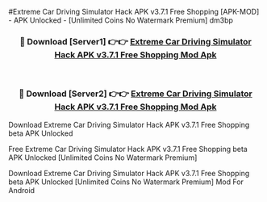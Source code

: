 #Extreme Car Driving Simulator Hack APK v3.7.1 Free Shopping [APK-MOD] - APK Unlocked - [Unlimited Coins No Watermark Premium] dm3bp



<div align="center">

<h3>🔴 Download [Server1] 👉👉 <a href="https://momento.my/?title=Extreme_Car_Driving_Simulator_Hack_APK_v3.7.1_Free_Shopping">Extreme Car Driving Simulator Hack APK v3.7.1 Free Shopping Mod Apk</a></h3><br>

<h3>🔴 Download [Server2] 👉👉 <a href="https://momento.my/?title=Extreme_Car_Driving_Simulator_Hack_APK_v3.7.1_Free_Shopping">Extreme Car Driving Simulator Hack APK v3.7.1 Free Shopping Mod Apk</a></h3>
</div>



Download Extreme Car Driving Simulator Hack APK v3.7.1 Free Shopping beta APK Unlocked

Free Extreme Car Driving Simulator Hack APK v3.7.1 Free Shopping beta APK Unlocked [Unlimited Coins No Watermark Premium]

Download Extreme Car Driving Simulator Hack APK v3.7.1 Free Shopping beta APK Unlocked [Unlimited Coins No Watermark Premium] Mod For Android
